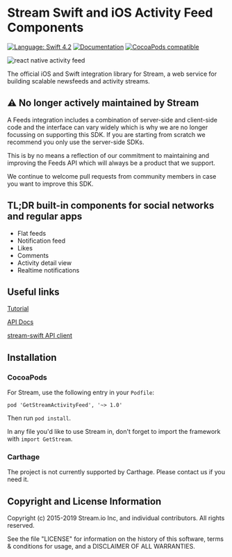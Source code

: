 # Stream Swift and iOS Activity Feed Components

[![Language: Swift 4.2](https://img.shields.io/badge/Swift-4.2-orange.svg)](https://swift.org)
[![Documentation](https://github.com/GetStream/swift-activity-feed/blob/master/docs/badge.svg)](https://getstream.github.io/swift-activity-feed/)
[![CocoaPods compatible](https://img.shields.io/cocoapods/v/GetStreamActivityFeed.svg)](https://cocoapods.org/pods/GetStream)

![react native activity feed](https://github.com/GetStream/react-native-activity-feed/blob/master/src/images/githubhero.png)

The official iOS and Swift integration library for Stream, a web service for building scalable newsfeeds and activity streams.

## :warning: No longer actively maintained by Stream

A Feeds integration includes a combination of server-side and client-side code and the interface can vary widely which is why we are no longer focussing on supporting this SDK. If you are starting from scratch we recommend you only use the server-side SDKs. 

This is by no means a reflection of our commitment to maintaining and improving the Feeds API which will always be a product that we support.

We continue to welcome pull requests from community members in case you want to improve this SDK.

## TL;DR built-in components for social networks and regular apps

- Flat feeds
- Notification feed
- Likes
- Comments
- Activity detail view
- Realtime notifications

## Useful links

[Tutorial](https://getstream.io/ios-activity-feed/tutorial/)

[API Docs](https://getstream.github.io/swift-activity-feed/)

[stream-swift API client](https://github.com/GetStream/stream-swift)

## Installation

### CocoaPods

For Stream, use the following entry in your `Podfile`:

```
pod 'GetStreamActivityFeed', '~> 1.0'
```

Then run `pod install`.

In any file you'd like to use Stream in, don't forget to import the framework with `import GetStream`.

### Carthage

The project is not currently supported by Carthage. Please contact us if you need it.

## Copyright and License Information

Copyright (c) 2015-2019 Stream.io Inc, and individual contributors. All rights reserved.

See the file "LICENSE" for information on the history of this software, terms & conditions for usage, and a DISCLAIMER OF ALL WARRANTIES.
